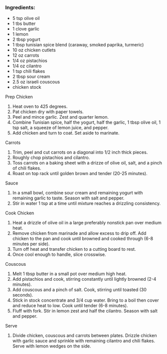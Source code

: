 ### Ingredients:
- 5 tsp olive oil
- 1 tbs butter
- 1 clove garlic
- 1 lemon
- 2 tbsp yogurt
- 1 tbsp tunisian spice blend (caraway, smoked paprika, turmeric)
- 10 oz chicken cutlets
- 12 oz carrots
- 1/4 oz pistachios
- 1/4 oz cilantro
- 1 tsp chili flakes
- 2 tbsp sour cream
- 2.5 oz israeli couscous
- chicken stock

Prep Chicken
1. Heat oven to 425 degrees.
2. Pat chicken dry with paper towels.
3. Peel and mince garlic. Zest and quarter lemon.
4. Combine Tunisian spice, half the yogurt, half the garlic, 1 tbsp olive oil, 1 tsp salt, a squeeze of lemon juice, and pepper.
5. Add chicken and turn to coat. Set aside to marinate.

Carrots
1. Trim, peel and cut carrots on a diagonal into 1/2 inch thick pieces.
2. Roughly chop pistachios and cilantro.
3. Toss carrots on a baking sheet with a drizze of olive oil, salt, and a pinch of chili flakes.
4. Roast on top rack until golden brown and tender (20-25 minutes).

Sauce
1. In a small bowl, combine sour cream and remaining yogurt with remaining garlic to taste. Season with salt and pepper.
2. Stir in water 1 tsp at a time until mixture reaches a drizzling consistency.

Cook Chicken
1. Heat a drizzle of olive oil in a large preferably nonstick pan over medium heat.
2. Remove chicken from marinade and allow excess to drip off. Add chicken to the pan and cook until browned and cooked through (6-8 minutes per side).
3. Turn off heat and transfer chicken to a cutting board to rest.
4. Once cool enough to handle, slice crosswise.

Couscous
1. Melt 1 tbsp butter in a small pot over medium high heat.
2. Add pistachios and cook, stirring constantly until lightly browned (2-4 minutes).
3. Add couscous and a pinch of salt. Cook, stirring until toasted (30 seconds).
4. Stick in stock concentrate and 3/4 cup water. Bring to a boil then cover and reduce heat to low. Cook until tender (6-8 minutes).
5. Fluff with fork. Stir in lemon zest and half the cilantro. Season with salt and pepper.

Serve
1. Divide chicken, couscous and carrots between plates. Drizzle chicken with garlic sauce and sprinkle with remaining cilantro and chili flakes. Serve with lemon wedges on the side.
